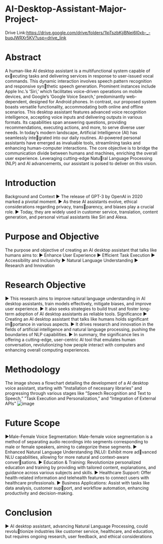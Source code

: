 # AI-Desktop-Assistant-Major-Project-
Drive Link:https://drive.google.com/drive/folders/1lpTszbKjjBNei6l0xb-_-buqJWRXr5KV?usp=drive_link
# Abstract
A human-like AI desktop assistant is a multifunctional system capable of executing tasks and delivering services in response to user-issued vocal commands.
This dynamic interaction involves speech pattern recognition and responsive synthetic speech generation. Prominent instances include Apple Inc.’s ’Siri,’ which
facilitates voice-driven operations on mobile devices, and Google’s ’Google Voice
Search,’ predominantly web-dependent, designed for Android phones.
In contrast, our proposed system boasts versatile functionality, accommodating
both online and offline scenarios. This desktop assistant features advanced voice
recognition intelligence, accepting voice inputs and delivering outputs in various
formats. Its capabilities span answering questions, providing recommendations,
executing actions, and more, to serve diverse user needs.
In today’s modern landscape, Artificial Intelligence (AI) has seamlessly integrated into our daily routines. AI-powered personal assistants have emerged as
invaluable tools, streamlining tasks and enhancing human-computer interactions.
The core objective is to bridge the communication divide between humans and
machines, enriching the overall user experience. Leveraging cutting-edge Natural Language Processing (NLP) and AI advancements, our assistant is poised to
deliver on this vision.

# Introduction 
Background and Context
▶ The release of GPT-3 by OpenAI in 2020 marked a pivotal moment.
▶ As these AI assistants evolve, ethical considerations regarding privacy, transparency, and biases play a crucial role.
▶ Today, they are widely used in customer service, translation, content generation,
and personal virtual assistants like Siri and Alexa.
# Purpose and Objective
The purpose and objective of creating an AI desktop assistant that talks like humans
aims to:
▶ Enhance User Experience
▶ Efficient Task Execution
▶ Accessibility and Inclusivity
▶ Natural Language Understanding
▶ Research and Innovation
# Research Objective
▶ This research aims to improve natural language understanding in AI desktop
assistants, train models effectively, mitigate biases, and improve user experience.
▶ It also seeks strategies to build trust and foster long-term adoption of AI desktop
assistants as reliable tools.
Significance
▶ Creating an AI desktop assistant that talks like humans holds significant importance in various aspects.
▶ It drives research and innovation in the fields of artificial intelligence and natural
language processing, pushing the boundaries of NLP capabilities.
▶ In summary, the significance lies in offering a cutting-edge, user-centric AI tool
that emulates human conversation, revolutionizing how people interact with
computers and enhancing overall computing experiences.


#  Methodology
The image shows a flowchart detailing the development of a AI desktop voice assistant, starting
with ”Installation of necessary libraries” and progressing through various stages like ”Speech
Recognition and Text to Speech,” ”Task Execution and Personalization,” and ”Integration of
External APIs"
![image](https://github.com/mayu200/AI-Desktop-Assistant-Major-Project-/assets/110773122/720bae70-6a92-4fa1-8c38-5d97fb2e1495)


# Future Scope
▶Male-Female Voice Segmentation: Male-female voice segmentation is a
method of separating audio recordings into segments corresponding to male or
female speakers, aiming to categorize these segments.
▶ Enhanced Natural Language Understanding (NLU): Exhibit more advanced NLU capabilities, allowing for more natural and context-aware conversations.
▶ Education & Training: Revolutionize personalized education and training
by providing with tailored content, explanations, and guidance across various
subjects and skills.
▶ Healthcare Support: Offer health-related information and telehealth features
to connect users with healthcare professionals.
▶ Business Applications: Assist with tasks like data analysis, customer support, and workflow automation, enhancing productivity and decision-making.

# Conclusion
▶ AI desktop assistant, advancing Natural Language Processing, could revolutionize industries like customer service, healthcare, and education, but requires
ongoing research, user feedback, and ethical considerations
